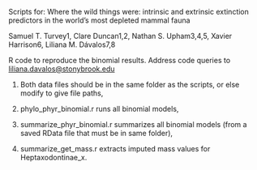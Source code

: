 Scripts for: Where the wild things were: intrinsic and extrinsic extinction predictors in the world’s most depleted mammal fauna

Samuel T. Turvey1, Clare Duncan1,2, Nathan S. Upham3,4,5, Xavier Harrison6, Liliana M. Dávalos7,8

R code to reproduce the binomial results. Address code queries to liliana.davalos@stonybrook.edu

1) Both data files should be in the same folder as the scripts, or else modify to give file paths,

2) phylo_phyr_binomial.r runs all binomial models,

3) summarize_phyr_binomial.r summarizes all binomial models (from a saved RData file that must be in same folder),

4) summarize_get_mass.r extracts imputed mass values for Heptaxodontinae_x.



